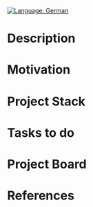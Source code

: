 [![Language: German](https://img.shields.io/badge/lang-Deutsch-blue.svg)](https://github.com/amjad-haider/path-finding-visualizer-sfml/blob/main/README.de.md)

# Description

# Motivation 

# Project Stack

# Tasks to do

# Project Board

# References 


